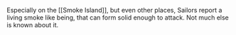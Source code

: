 Especially on the [[Smoke Island]], but even other places, Sailors report a living smoke like being, that can form solid enough to attack.  Not much else is known about it.